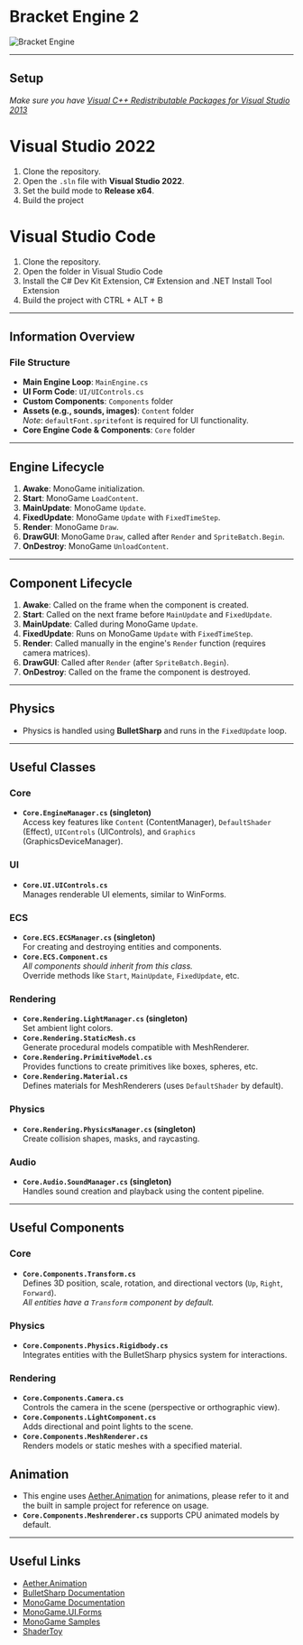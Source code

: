 # Bracket Engine 2

![Bracket Engine](https://github.com/user-attachments/assets/58626242-ae5b-4299-9871-8cb5880ffc89)

---

## Setup

*Make sure you have [Visual C++ Redistributable Packages for Visual Studio 2013](https://www.microsoft.com/en-gb/download/details.aspx?id=40784)*
# Visual Studio 2022
1. Clone the repository.
2. Open the `.sln` file with **Visual Studio 2022**.
3. Set the build mode to **Release x64**.
4. Build the project
# Visual Studio Code
1. Clone the repository.
2. Open the folder in Visual Studio Code
3. Install the C# Dev Kit Extension, C# Extension and .NET Install Tool Extension
4. Build the project with CTRL + ALT + B

---

## Information Overview

### File Structure
- **Main Engine Loop**: `MainEngine.cs`
- **UI Form Code**: `UI/UIControls.cs`
- **Custom Components**: `Components` folder
- **Assets (e.g., sounds, images)**: `Content` folder  
  *Note*: `defaultFont.spritefont` is required for UI functionality.
- **Core Engine Code & Components**: `Core` folder

---

## Engine Lifecycle

1. **Awake**: MonoGame initialization.
2. **Start**: MonoGame `LoadContent`.
3. **MainUpdate**: MonoGame `Update`.
4. **FixedUpdate**: MonoGame `Update` with `FixedTimeStep`.
5. **Render**: MonoGame `Draw`.
6. **DrawGUI**: MonoGame `Draw`, called after `Render` and `SpriteBatch.Begin`.
7. **OnDestroy**: MonoGame `UnloadContent`.

---

## Component Lifecycle

1. **Awake**: Called on the frame when the component is created.
2. **Start**: Called on the next frame before `MainUpdate` and `FixedUpdate`.
3. **MainUpdate**: Called during MonoGame `Update`.
4. **FixedUpdate**: Runs on MonoGame `Update` with `FixedTimeStep`.
5. **Render**: Called manually in the engine's `Render` function (requires camera matrices).
6. **DrawGUI**: Called after `Render` (after `SpriteBatch.Begin`).
7. **OnDestroy**: Called on the frame the component is destroyed.

---

## Physics

- Physics is handled using **BulletSharp** and runs in the `FixedUpdate` loop.

---

## Useful Classes

### Core
- **`Core.EngineManager.cs` (singleton)**  
  Access key features like `Content` (ContentManager), `DefaultShader` (Effect), `UIControls` (UIControls), and `Graphics` (GraphicsDeviceManager).

### UI
- **`Core.UI.UIControls.cs`**  
  Manages renderable UI elements, similar to WinForms.

### ECS
- **`Core.ECS.ECSManager.cs` (singleton)**  
  For creating and destroying entities and components.
- **`Core.ECS.Component.cs`**  
  *All components should inherit from this class.*  
  Override methods like `Start`, `MainUpdate`, `FixedUpdate`, etc.

### Rendering
- **`Core.Rendering.LightManager.cs` (singleton)**  
  Set ambient light colors.
- **`Core.Rendering.StaticMesh.cs`**  
  Generate procedural models compatible with MeshRenderer.
- **`Core.Rendering.PrimitiveModel.cs`**  
  Provides functions to create primitives like boxes, spheres, etc.
- **`Core.Rendering.Material.cs`**  
  Defines materials for MeshRenderers (uses `DefaultShader` by default).

### Physics
- **`Core.Rendering.PhysicsManager.cs` (singleton)**  
  Create collision shapes, masks, and raycasting.

### Audio
- **`Core.Audio.SoundManager.cs` (singleton)**  
  Handles sound creation and playback using the content pipeline.

---

## Useful Components

### Core
- **`Core.Components.Transform.cs`**  
  Defines 3D position, scale, rotation, and directional vectors (`Up`, `Right`, `Forward`).  
  *All entities have a `Transform` component by default.*

### Physics
- **`Core.Components.Physics.Rigidbody.cs`**  
  Integrates entities with the BulletSharp physics system for interactions.

### Rendering
- **`Core.Components.Camera.cs`**  
  Controls the camera in the scene (perspective or orthographic view).
- **`Core.Components.LightComponent.cs`**  
  Adds directional and point lights to the scene.
- **`Core.Components.MeshRenderer.cs`**  
  Renders models or static meshes with a specified material.

## Animation
- This engine uses [Aether.Animation](https://github.com/nkast/Aether.Extras/tree/main/Animation) for animations, please refer to it and the built in sample project for reference on usage.
- **`Core.Components.Meshrenderer.cs`** supports CPU animated models by default.

---

## Useful Links

- [Aether.Animation](https://github.com/nkast/Aether.Extras/tree/main/Animation)
- [BulletSharp Documentation](https://andrestraks.github.io/BulletSharp/)
- [MonoGame Documentation](https://docs.monogame.net/)
- [MonoGame.UI.Forms](https://github.com/csharpskolan/MonoGame.UI.Forms)
- [MonoGame Samples](https://docs.monogame.net/articles/samples.html)
- [ShaderToy](https://www.shadertoy.com/)
